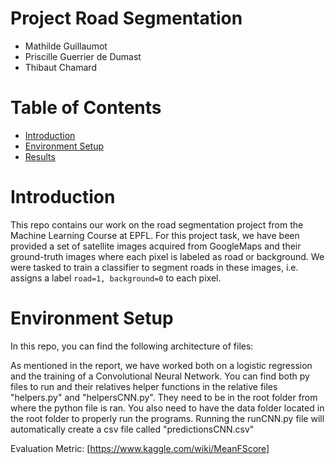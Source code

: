 # Project Road Segmentation

- Mathilde Guillaumot 
- Priscille Guerrier de Dumast
- Thibaut Chamard

# Table of Contents

* [Introduction](#introduction)
* [Environment Setup](#setup)
* [Results](#results)

# <a name="introduction"></a>Introduction
This repo contains our work on the road segmentation project from the Machine Learning Course at EPFL. 
For this project task, we have been provided a set of satellite images acquired from GoogleMaps and their ground-truth images where each pixel is labeled as road or background. 
We were tasked to train a classifier to segment roads in these images, i.e. assigns a label `road=1, background=0` to each pixel.

# <a name="setup"></a>Environment Setup
In this repo, you can find the following architecture of files:

As mentioned in the report, we have worked both on a logistic regression and the training of a Convolutional Neural Network. 
You can find both py files to run and their relatives helper functions in the relative files "helpers.py" and "helpersCNN.py".
They need to be in the root folder from where the python file is ran. You also need to have the data folder located in the root folder to properly run the programs. 
Running the runCNN.py file will automatically create a csv file called "predictionsCNN.csv"


Evaluation Metric:
 [https://www.kaggle.com/wiki/MeanFScore]
